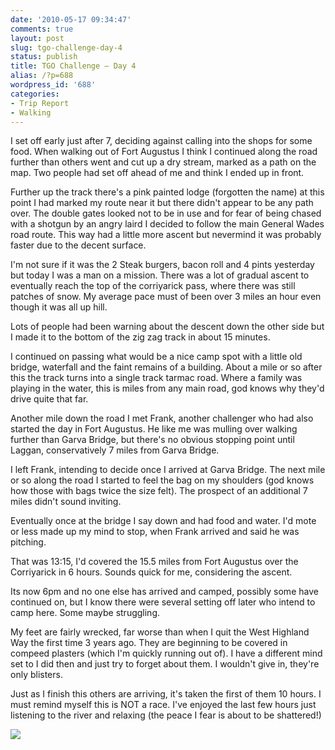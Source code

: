 ```yaml
---
date: '2010-05-17 09:34:47'
comments: true
layout: post
slug: tgo-challenge-day-4
status: publish
title: TGO Challenge – Day 4
alias: /?p=688
wordpress_id: '688'
categories:
- Trip Report
- Walking
---
```


I set off early just after 7, deciding against calling into the shops for some food. When walking out of Fort Augustus I think I continued along the road further than others went and cut up a dry stream, marked as a path on the map. Two people had set off ahead of me and think I ended up in front.  

Further up the track there's a pink painted lodge (forgotten the name) at this point I had marked my route near it but there didn't appear to be any path over. The double gates looked not to be in use and for fear of being chased with a shotgun by an angry laird I decided to follow the main General Wades road route. This way had a little more ascent but nevermind it was probably faster due to the decent surface.  
<!-- more -->
I'm not sure if it was the 2 Steak burgers, bacon roll and 4 pints yesterday but today I was a man on a mission. There was a lot of gradual ascent to eventually reach the top of the corriyarick pass, where there was still patches of snow. My average pace must of been over 3 miles an hour even though it was all up hill.  

Lots of people had been warning about the descent down the other side but I made it to the bottom of the zig zag track in about 15 minutes.  

I continued on passing what would be a nice camp spot with a little old bridge, waterfall and the faint remains of a building. About a mile or so after this the track turns into a single track tarmac road. Where a family was playing in the water, this is miles from any main road, god knows why they'd drive quite that far.  

Another mile down the road I met Frank, another challenger who had also started the day in Fort Augustus. He like me was mulling over walking further than Garva Bridge, but there's no obvious stopping point until Laggan, conservatively 7 miles from Garva Bridge.  

I left Frank, intending to decide once I arrived at Garva Bridge. The next mile or so along the road I started to feel the bag on my shoulders (god knows how those with bags twice the size felt). The prospect of an additional 7 miles didn't sound inviting.  

Eventually once at the bridge I say down and had food and water. I'd mote or less made up my mind to stop, when Frank arrived and said he was pitching.  

That was 13:15, I'd covered the 15.5 miles from Fort Augustus over the Corriyarick in 6 hours. Sounds quick for me, considering the ascent.  

Its now 6pm and no one else has arrived and camped, possibly some have continued on, but I know there were several setting off later who intend to camp here. Some maybe struggling.  

My feet are fairly wrecked, far worse than when I quit the West Highland Way the first time 3 years ago. They are beginning to be covered in compeed plasters (which I'm quickly running out of). I have a different mind set to I did then and just try to forget about them. I wouldn't give in, they're only blisters.  

Just as I finish this others are arriving, it's taken the first of them 10 hours. I must remind myself this is NOT a race. I've enjoyed the last few hours just listening to the river and relaxing (the peace I fear is about to be shattered!) 

[![](http://dl.dropbox.com/u/2657852/website/images/l_1600_1200_8274CE07-6973-4FD2-A01A-6F8E6FF7C360.jpeg)](http://dl.dropbox.com/u/2657852/website/images/l_1600_1200_8274CE07-6973-4FD2-A01A-6F8E6FF7C360.jpeg)
